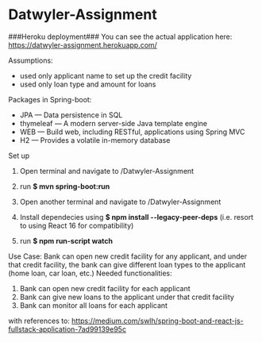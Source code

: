 # Datwyler-Assignment

###Heroku deployment###
You can see the actual application here: 
https://datwyler-assignment.herokuapp.com/

Assumptions:
- used only applicant name to set up the credit facility
- used only loan type and amount for loans

Packages in Spring-boot:
- JPA — Data persistence in SQL
- thymeleaf — A modern server-side Java template engine
- WEB — Build web, including RESTful, applications using Spring MVC
- H2 — Provides a volatile in-memory database

Set up
1) Open terminal and navigate to /Datwyler-Assignment
2) run **$ mvn spring-boot:run**

3) Open another terminal and navigate to /Datwyler-Assignment
4) Install dependecies using 
   **$ npm install --legacy-peer-deps** (i.e. resort to using React 16 for compatibility)
5) run **$ npm run-script watch**

Use Case:
Bank can open new credit facility for any applicant, and under that credit facility, the bank can give
different loan types to the applicant (home loan, car loan, etc.)
Needed functionalities:
1. Bank can open new credit facility for each applicant
2. Bank can give new loans to the applicant under that credit facility
3. Bank can monitor all loans for each applicant



with references to:
https://medium.com/swlh/spring-boot-and-react-js-fullstack-application-7ad99139e95c
